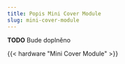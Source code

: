 ```yaml
---
title: Popis Mini Cover Module
slug: mini-cover-module
---
```


**TODO** Bude doplněno

{{< hardware "Mini Cover Module" >}}
